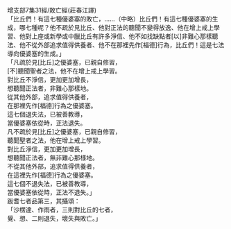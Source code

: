 增支部7集31經/敗亡經(莊春江譯)  
「比丘們！有這七種優婆塞的敗亡，……（中略）比丘們！有這七種優婆塞的生成，哪七種呢？他不疏於見比丘、他對正法的聽聞不變得放逸、他在增上戒上學習、他對上座或新學或中臘比丘有許多淨信、他不如找缺點者[以]非難心那樣聽法、他不從外部追求值得供養者、他不在那裡先作[福德]行為，比丘們！這是七法導向優婆塞的生成。」  
「凡疏於見[比丘]之優婆塞，已親自修習，  
[不]聽聞聖者之法，他不在增上戒上學習。  
對比丘不淨信，更加更加增長，  
想聽聞正法者，非難心那樣地。  
從其他外部，追求值得供養者，  
在那裡先作[福德]行為之優婆塞。  
這七個退失法，已被善教導，  
當優婆塞依從時，正法退失。  
凡不疏於見[比丘]之優婆塞，已親自修習，  
聽聞聖者之法，他在增上戒上學習。  
對比丘淨信，更加更加增長，  
想聽聞正法者，無非難心那樣地。  
不從其他外部，追求值得供養者，  
在這裡先作[福德]行為之優婆塞。  
這七個不退失法，已被善教導，  
當優婆塞依從時，正法不退失。」  
跋耆七者品第三，其攝頌：  
「沙楞達、作雨者，三則對比丘的七者，  
覺、想、二則退失，壞失與敗亡。」  
  
  
